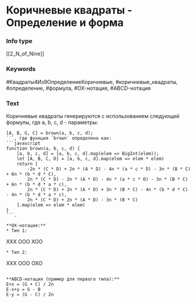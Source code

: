 # Коричневые квадраты - Определение и форма
### Info type
[[2_N_of_Nine]]
### Keywords
#Квадраты4Из9ОпределениеКоричневые, #коричневые_квадраты, #определение, #формула, #OX-нотация, #ABCD-нотация
### Text
Коричневые квадраты генерируются с использованием следующей формулы, где a, b, c, d - параметры:
```
[A, B, G, C] = brown(a, b, c, d);
```, где функция `brown` определена как:
```javascript
function brown(a, b, c, d) {
    [a, b, c, d] = [a, b, c, d].map(elem => BigInt(elem));
    let [A, B, C, D] = [a, b, c, d].map(elem => elem * elem)
    return [
        -2n * (C * D) + 2n * (A * D) - 4n * (a * c * D) - 3n * (B * C) + 6n * (b * d * C),
        2n * (C * D) - 2n * (A * D) - 4n * (a * c * D) - 3n * (B * C) + 6n * (b * d * a * c),
        2n * (C * D) + 2n * (A * D) + 3n * (B * C) - 4n * (b * d * C) - 4n * (b * d * a * c),
        2n * (C * D) + 2n * (A * D) - 3n * (B * C)
    ].map(elem => elem * elem)
}
```.

**OX-нотация:**
* Тип 1:
```
XXX
OOO
XOO
```
* Тип 2:
```
XXX
OOO
OXO
```

**ABCD-нотация (пример для первого типа):**
E+x = (G + C) / 2n
E-x+y = G - B
E-y = (G - C) / 2n